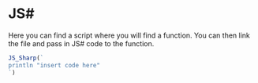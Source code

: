 <h1>JS#</h1>
Here you can find a script where you will find a function. You can then link the file and pass in JS# code to the function.

```javascript
JS_Sharp(`
println "insert code here"
`)
```
